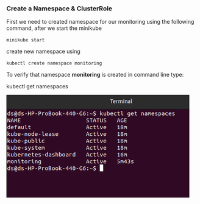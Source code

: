 ### Create a Namespace & ClusterRole

First we need to created namespace for our monitoring using the following command, after we start the minikube

    minikube start

create new namespace using 

    kubectl create namespace monitoring

To verify that namespace **monitoring** is created in command line type:

   kubectl get namespaces

![namespace ](images/1.png)     